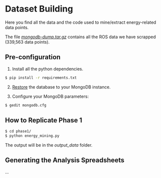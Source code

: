 # Dataset Building

Here you find all the data and the code used to mine/extract energy-related data points.

The file [<i>mongodb-dump.tar.gz</i>](./mongodb-dump.tar.gz) contains all the ROS data we have scrapped (339,563 data points). 

## Pre-configuration

1) Install all the python dependencies.

```bash
$ pip install -r requirements.txt 
```

2) [Restore](https://docs.mongodb.com/manual/reference/program/mongorestore/) the database to your MongoDB instance.

3) Configure your MongoDB parameters:

```bash
$ gedit mongodb.cfg
```

## How to Replicate Phase 1

```bash
$ cd phase1/
$ python energy_mining.py
```

The output will be in the <i>output_data</i> folder.

## Generating the Analysis Spreadsheets

...
